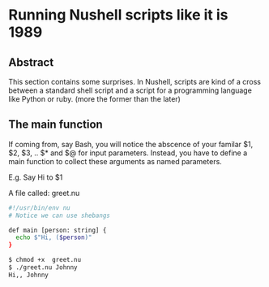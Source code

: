 # Running Nushell scripts like it is 1989

## Abstract

This section contains some surprises. In Nushell, scripts are kind of a cross
between a standard shell script and a script for a programming language like
Python or ruby. (more the former than the later)

## The main function

If coming from, say Bash, you will notice the abscence of your familar
$1, $2, $3, .. $* and $@ for input parameters. Instead, you have to define a
main function to collect these arguments as named parameters.

E.g. Say  Hi to $1


A file called: greet.nu

```sh
#!/usr/bin/env nu
# Notice we can use shebangs

def main [person: string] {
  echo $"Hi, ($person)"
}
```

```bash
$ chmod +x  greet.nu
$ ./greet.nu Johnny
Hi,, Johnny
```

